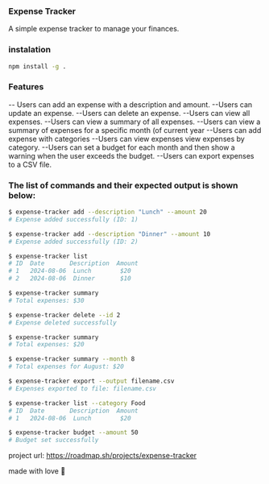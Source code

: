 ### Expense Tracker

A simple expense tracker to manage your finances.

### instalation

```bash
npm install -g .
```

### Features

-- Users can add an expense with a description and amount.
--Users can update an expense.
--Users can delete an expense.
--Users can view all expenses.
--Users can view a summary of all expenses.
--Users can view a summary of expenses for a specific month (of current year
--Users can add expense with categories
--Users can view expenses view expenses by category.
--Users can set a budget for each month and then show a warning when the user exceeds the budget.
--Users can export expenses to a CSV file.

### The list of commands and their expected output is shown below:

```bash
$ expense-tracker add --description "Lunch" --amount 20
# Expense added successfully (ID: 1)

$ expense-tracker add --description "Dinner" --amount 10
# Expense added successfully (ID: 2)

$ expense-tracker list
# ID  Date       Description  Amount
# 1   2024-08-06  Lunch        $20
# 2   2024-08-06  Dinner       $10

$ expense-tracker summary
# Total expenses: $30

$ expense-tracker delete --id 2
# Expense deleted successfully

$ expense-tracker summary
# Total expenses: $20

$ expense-tracker summary --month 8
# Total expenses for August: $20

$ expense-tracker export --output filename.csv
# Expenses exported to file: filename.csv

$ expense-tracker list --category Food
# ID  Date       Description  Amount
# 1   2024-08-06  Lunch        $20

$ expense-tracker budget --amount 50
# Budget set successfully
```

project url: https://roadmap.sh/projects/expense-tracker

made with love 💖
